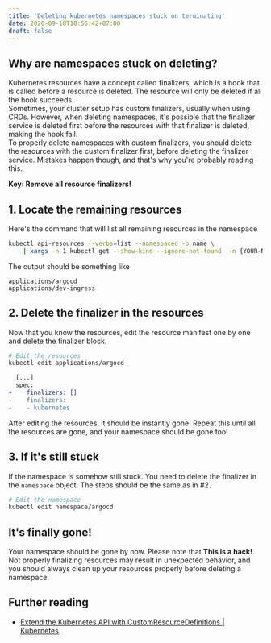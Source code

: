 ```yaml
---
title: 'Deleting kubernetes namespaces stuck on terminating'
date: 2020-09-18T10:56:42+07:00
draft: false
---
```


## Why are namespaces stuck on deleting?

Kubernetes resources have a concept called finalizers, which is a hook that is called before a resource is deleted. The resource will only be deleted if all the hook succeeds.  
Sometimes, your cluster setup has custom finalizers, usually when using CRDs. However, when deleting namespaces, it's possible that the finalizer service is deleted first before the resources with that finalizer is deleted, making the hook fail.  
To properly delete namespaces with custom finalizers, you should delete the resources with the custom finalizer first, before deleting the finalizer service. Mistakes happen though, and that's why you're probably reading this.


**Key: Remove all resource finalizers!**


## 1. Locate the remaining resources

Here's the command that will list all remaining resources in the namespace
```sh
kubectl api-resources --verbs=list --namespaced -o name \
    | xargs -n 1 kubectl get --show-kind --ignore-not-found  -n {YOUR-NAMESPACE}
```
The output should be something like
```
applications/argocd
applications/dev-ingress
```

## 2. Delete the finalizer in the resources

Now that you know the resources, edit the resource manifest one by one and delete the finalizer block.

```sh
# Edit the resources
kubectl edit applications/argocd
```

```diff
  [...]
  spec:
+    finalizers: []
-    finalizers:
-    - kubernetes
```

After editing the resources, it should be instantly gone. Repeat this until all the resources are gone, and your namespace should be gone too!

## 3. If it's still stuck

If the namespace is somehow still stuck. You need to delete the finalizer in the `namespace` object. The steps should be the same as in #2.

```sh
# Edit the namespace
kubectl edit namespace/argocd

```

## It's finally gone!

Your namespace should be gone by now. Please note that __This is a hack!__. Not properly finalizing resources may result in unexpected behavior, and you should always clean up your resources properly before deleting a namespace.

## Further reading

- [Extend the Kubernetes API with CustomResourceDefinitions | Kubernetes](https://kubernetes.io/docs/tasks/extend-kubernetes/custom-resources/custom-resource-definitions/#finalizers)
